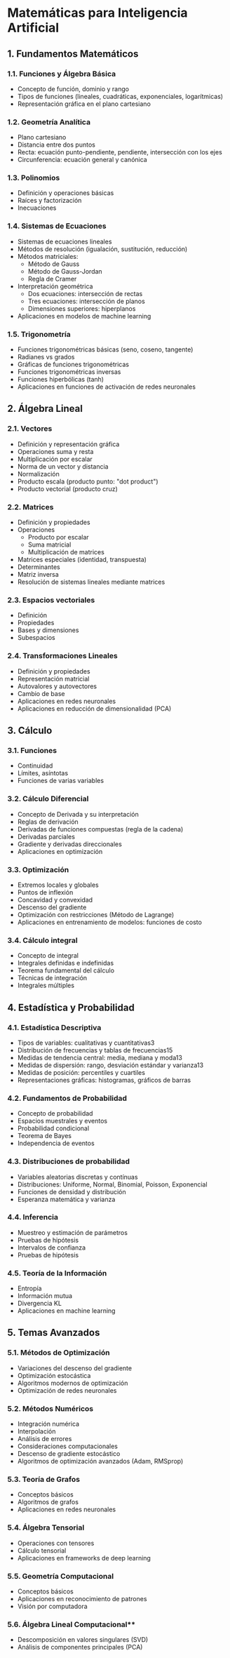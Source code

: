 # Matemáticas para Inteligencia Artificial


## 1. Fundamentos Matemáticos
### 1.1. Funciones y Álgebra Básica
- Concepto de función, dominio y rango
- Tipos de funciones (lineales, cuadráticas, exponenciales, logarítmicas)
- Representación gráfica en el plano cartesiano

### 1.2. Geometría Analítica
  - Plano cartesiano
  - Distancia entre dos puntos
  - Recta: ecuación punto-pendiente, pendiente, intersección con los ejes
  - Circunferencia: ecuación general y canónica

### 1.3. Polinomios
- Definición y operaciones básicas
- Raíces y factorización
- Inecuaciones

### 1.4. Sistemas de Ecuaciones
- Sistemas de ecuaciones lineales
- Métodos de resolución (igualación, sustitución, reducción)
- Métodos matriciales:
  - Método de Gauss
  - Método de Gauss-Jordan
  - Regla de Cramer
- Interpretación geométrica
  - Dos ecuaciones: intersección de rectas
  - Tres ecuaciones: intersección de planos
  - Dimensiones superiores: hiperplanos
- Aplicaciones en modelos de machine learning

### 1.5. Trigonometría
- Funciones trigonométricas básicas (seno, coseno, tangente)
- Radianes vs grados
- Gráficas de funciones trigonométricas
- Funciones trigonométricas inversas
- Funciones hiperbólicas (tanh)
- Aplicaciones en funciones de activación de redes neuronales


## 2. Álgebra Lineal
### 2.1. Vectores
- Definición y representación gráfica
- Operaciones suma y resta
- Multiplicación por escalar
- Norma de un vector y distancia
- Normalización
- Producto escala (producto punto: "dot product")
- Producto vectorial (producto cruz)

### 2.2. Matrices
- Definición y propiedades
- Operaciones
  - Producto por escalar
  - Suma matricial
  - Multiplicación de matrices
- Matrices especiales (identidad, transpuesta)
- Determinantes
- Matriz inversa
- Resolución de sistemas lineales mediante matrices

### 2.3. Espacios vectoriales
- Definición
- Propiedades
- Bases y dimensiones
- Subespacios

### 2.4. Transformaciones Lineales
- Definición y propiedades
- Representación matricial
- Autovalores y autovectores
- Cambio de base
- Aplicaciones en redes neuronales
- Aplicaciones en reducción de dimensionalidad (PCA)


## 3. Cálculo
### 3.1. Funciones
- Continuidad
- Límites, asíntotas
- Funciones de varias variables

### 3.2. Cálculo Diferencial
- Concepto de Derivada y su interpretación
- Reglas de derivación
- Derivadas de funciones compuestas (regla de la cadena)
- Derivadas parciales
- Gradiente y derivadas direccionales
- Aplicaciones en optimización

### 3.3. Optimización
- Extremos locales y globales
- Puntos de inflexión
- Concavidad y convexidad
- Descenso del gradiente
- Optimización con restricciones (Método de Lagrange)
- Aplicaciones en entrenamiento de modelos: funciones de costo

### 3.4. Cálculo integral
- Concepto de integral
- Integrales definidas e indefinidas
- Teorema fundamental del cálculo
- Técnicas de integración
- Integrales múltiples


## 4. Estadística y Probabilidad
### 4.1. Estadística Descriptiva
- Tipos de variables: cualitativas y cuantitativas3
- Distribución de frecuencias y tablas de frecuencias15
- Medidas de tendencia central: media, mediana y moda13
- Medidas de dispersión: rango, desviación estándar y varianza13
- Medidas de posición: percentiles y cuartiles
- Representaciones gráficas: histogramas, gráficos de barras

### 4.2. Fundamentos de Probabilidad
- Concepto de probabilidad
- Espacios muestrales y eventos
- Probabilidad condicional
- Teorema de Bayes
- Independencia de eventos

### 4.3. Distribuciones de probabilidad 
- Variables aleatorias discretas y contínuas
- Distribuciones: Uniforme, Normal, Binomial, Poisson, Exponencial
- Funciones de densidad y distribución
- Esperanza matemática y varianza

### 4.4. Inferencia
- Muestreo y estimación de parámetros
- Pruebas de hipótesis
- Intervalos de confianza
- Pruebas de hipótesis

### 4.5. Teoría de la Información
- Entropía
- Información mutua
- Divergencia KL
- Aplicaciones en machine learning

## 5. Temas Avanzados
### 5.1. Métodos de Optimización
- Variaciones del descenso del gradiente
- Optimización estocástica
- Algoritmos modernos de optimización
- Optimización de redes neuronales

### 5.2. Métodos Numéricos
- Integración numérica
- Interpolación
- Análisis de errores
- Consideraciones computacionales
- Descenso de gradiente estocástico
- Algoritmos de optimización avanzados (Adam, RMSprop)

### 5.3. Teoría de Grafos
- Conceptos básicos
- Algoritmos de grafos
- Aplicaciones en redes neuronales

### 5.4. Álgebra Tensorial
- Operaciones con tensores
- Cálculo tensorial
- Aplicaciones en frameworks de deep learning

### 5.5. Geometría Computacional
- Conceptos básicos
- Aplicaciones en reconocimiento de patrones
- Visión por computadora

### 5.6. Álgebra Lineal Computacional**
- Descomposición en valores singulares (SVD)
- Análisis de componentes principales (PCA)
